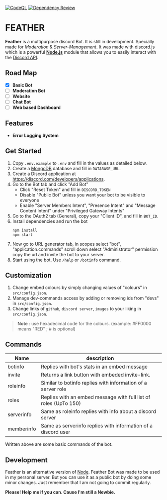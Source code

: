 [![CodeQL](https://github.com/theassassin0128/Feather/actions/workflows/codeql.yml/badge.svg)](https://github.com/theassassin0128/Feather/actions/workflows/codeql.yml)
[![Dependency Review](https://github.com/theassassin0128/Feather/actions/workflows/dependency-review.yml/badge.svg)](https://github.com/theassassin0128/Feather/actions/workflows/dependency-review.yml)

# FEATHER

**Feather** is a multipurpose discord Bot. It is still in development. Specially made for _Moderation_ & _Server-Management_. It was made with [discord.js](https://github.com/discordjs/discord.js) which is a powerful [**Node.js**](https://nodejs.org/en/) module that allows you to easily interact with the [Discord API](https://discord.com/developers/docs/intro).

## Road Map

- [x] **Basic Bot**
- [ ] **Moderation Bot**
- [ ] **Website**
- [ ] **Chat Bot**
- [ ] **Web based Dashboard**

## Features

- **Error Logging System**

## Get Started

1. Copy `.env.example` to `.env` and fill in the values as detailed below.
1. Create a [MongoDB](https://www.mongodb.com/) database and fill in `DATABASE_URL`.
1. Create a Discord application at https://discord.com/developers/applications.
1. Go to the Bot tab and click "Add Bot"
   - Click "Reset Token" and fill in `DISCORD_TOKEN`
   - Disable "Public Bot" unless you want your bot to be visible to everyone
   - Enable "Server Members Intent", "Presence Intent" and "Message Content Intent" under "Privileged Gateway Intents"
1. Go to the OAuth2 tab (General), copy your "Client ID", and fill in `BOT_ID`.
1. Install dependencies and run the bot
   ```
   npm install
   npm start
   ```
1. Now go to URL generator tab, in scopes select "bot", "application.commands" scroll down select "Administrator" permission copy the url and invite the bot to your server.
1. Start using the bot. Use `/help` or `/botinfo` command.

## Customization

1. Change embed colours by simply changing values of "colours" in `src/config.json`.
1. Manage dev-commands access by adding or removing ids from "devs" in `src/config.json`.
1. Change links of `github`, `discord server`, `images` to your liking in `src/config.json`.

> **Note** : use hexadecimal code for the colours. (example: #FF0000 means "RED" ; # is optional)

## Commands

| Name       | description                                                      |
| ---------- | ---------------------------------------------------------------- |
| botinfo    | Replies with bot's stats in an embed message                     |
| invite     | Returns a link button with embeded invite-link.                  |
| roleinfo   | Similar to botinfo replies with information of a server role     |
| roles      | Replies with an embed message with full list of roles (UpTo 150) |
| serverinfo | Same as roleinfo replies with info about a discord server        |
| memberinfo | Same as serverinfo replies with information of a discord user    |

Written above are some basic commands of the bot.

## Development

Feather is an alternative version of [Node](https://github.com/theassassin0128/Node#README.md). Feather Bot was made to be used in my personal server. But you can use it as a public bot by doing some minor changes. Just remember that I am not going to commit regularly.

**Please! Help me if you can. Cause I'm still a Newbie.**
